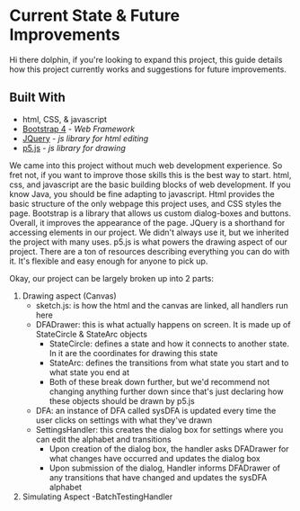 # Current State & Future Improvements

Hi there dolphin, if you're looking to expand this project, this guide details how this project currently works and suggestions for future improvements.

## Built With
* html, CSS, & javascript
* [Bootstrap 4](https://getbootstrap.com) - *Web Framework*
* [JQuery](https://jquery.com) - *js library for html editing*  
* [p5.js](https://p5js.org) - *js library for drawing*

We came into this project without much web development experience. So fret not, if you want to improve those skills this is the best way to start. html, css, and javascript are the basic building blocks of web development. If you know Java, you should be fine adapting to javascript. Html provides the basic structure of the only webpage this project uses, and CSS styles the page. Bootstrap is a library that allows us custom dialog-boxes and buttons. Overall, it improves the appearance of the page. JQuery is a shorthand for accessing elements in our project. We didn't always use it, but we inherited the project with many uses. p5.js is what powers the drawing aspect of our project. There are a ton of resources describing everything you can do with it. It's flexible and easy enough for anyone to pick up.

Okay, our project can be largely broken up into 2 parts:
1. Drawing aspect (Canvas)
    - sketch.js: is how the html and the canvas are linked, all handlers run here
    - DFADrawer: this is what actually happens on screen. It is made up of StateCircle & StateArc objects
        - StateCircle: defines a state and how it connects to another state. In it are the coordinates for drawing this state
        - StateArc: defines the transitions from what state you start and to what state you end at
        - Both of these break down further, but we'd recommend not changing anything further down since that's just declaring how these objects should be drawn by p5.js
    - DFA: an instance of DFA called sysDFA is updated every time the user clicks on settings with what they've drawn
    - SettingsHandler: this creates the dialog box for settings where you can edit the alphabet and transitions
        - Upon creation of the dialog box, the handler asks DFADrawer for what changes have occurred and updates the dialog box
        - Upon submission of the dialog, Handler informs DFADrawer of any transitions that have changed and updates the sysDFA alphabet
2. Simulating Aspect
    -BatchTestingHandler